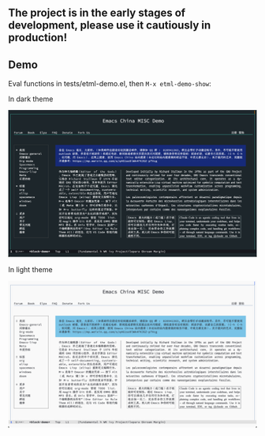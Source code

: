 ## **The project is in the early stages of development, please use it cautiously in production!**

## Demo

Eval functions in tests/etml-demo.el, then `M-x etml-demo-show`:

In dark theme

![block-demo-dark](./images/block-demo-dark.png)

In light theme

![light-demo-dark](./images/block-demo-light.png)
